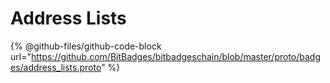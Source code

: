# Address Lists

{% @github-files/github-code-block url="https://github.com/BitBadges/bitbadgeschain/blob/master/proto/badges/address_lists.proto" %}

